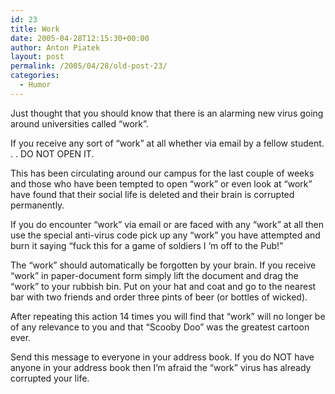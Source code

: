 ```yaml
---
id: 23
title: Work
date: 2005-04-28T12:15:30+00:00
author: Anton Piatek
layout: post
permalink: /2005/04/28/old-post-23/
categories:
  - Humor
---
```

Just thought that you should know that there is an alarming new virus going around universities called &#8220;work&#8221;. 

If you receive any sort of &#8220;work&#8221; at all whether via email by a fellow student. . . DO NOT OPEN IT. 

This has been circulating around our campus for the last couple of weeks and those who have been tempted to open &#8220;work&#8221; or even look at &#8220;work&#8221; have found that their social life is deleted and their brain is corrupted permanently. 

If you do encounter &#8220;work&#8221; via email or are faced with any &#8220;work&#8221; at all then use the special anti-virus code pick up any &#8220;work&#8221; you have attempted and burn it saying &#8220;fuck this for a game of soldiers I &#8216;m off to the Pub!&#8221; 

The &#8220;work&#8221; should automatically be forgotten by your brain. If you receive &#8220;work&#8221; in paper-document form simply lift the document and drag the &#8220;work&#8221; to your rubbish bin. Put on your hat and coat and go to the nearest bar with two friends and order three pints of beer (or bottles of wicked).

After repeating this action 14 times you will find that &#8220;work&#8221; will no longer be of any relevance to you and that &#8220;Scooby Doo&#8221; was the greatest cartoon ever.

Send this message to everyone in your address book. If you do NOT have anyone in your address book then I&#8217;m afraid the &#8220;work&#8221; virus has already corrupted your life.